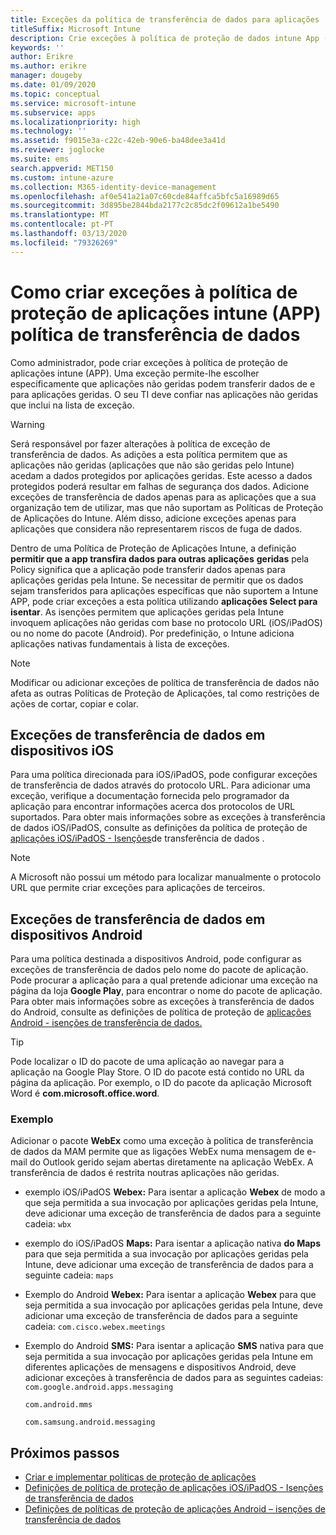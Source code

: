 ```yaml
---
title: Exceções da política de transferência de dados para aplicações
titleSuffix: Microsoft Intune
description: Crie exceções à política de proteção de dados intune App (APP).
keywords: ''
author: Erikre
ms.author: erikre
manager: dougeby
ms.date: 01/09/2020
ms.topic: conceptual
ms.service: microsoft-intune
ms.subservice: apps
ms.localizationpriority: high
ms.technology: ''
ms.assetid: f9015e3a-c22c-42eb-90e6-ba48dee3a41d
ms.reviewer: joglocke
ms.suite: ems
search.appverid: MET150
ms.custom: intune-azure
ms.collection: M365-identity-device-management
ms.openlocfilehash: af0e541a21a07c60cde84affca5bfc5a16989d65
ms.sourcegitcommit: 3d895be2844bda2177c2c85dc2f09612a1be5490
ms.translationtype: MT
ms.contentlocale: pt-PT
ms.lasthandoff: 03/13/2020
ms.locfileid: "79326269"
---
```

# <a name="how-to-create-exceptions-to-the-intune-app-protection-policy-app-data-transfer-policy"></a>Como criar exceções à política de proteção de aplicações intune (APP) política de transferência de dados

Como administrador, pode criar exceções à política de proteção de aplicações intune (APP). Uma exceção permite-lhe escolher especificamente que aplicações não geridas podem transferir dados de e para aplicações geridas. O seu TI deve confiar nas aplicações não geridas que inclui na lista de exceção. 

>[!WARNING] 
> Será responsável por fazer alterações à política de exceção de transferência de dados. As adições a esta política permitem que as aplicações não geridas (aplicações que não são geridas pelo Intune) acedam a dados protegidos por aplicações geridas. Este acesso a dados protegidos poderá resultar em falhas de segurança dos dados. Adicione exceções de transferência de dados apenas para as aplicações que a sua organização tem de utilizar, mas que não suportam as Políticas de Proteção de Aplicações do Intune. Além disso, adicione exceções apenas para aplicações que considera não representarem riscos de fuga de dados.

Dentro de uma Política de Proteção de Aplicações Intune, a definição **permitir que a app transfira dados para outras aplicações** **geridas** pela Policy significa que a aplicação pode transferir dados apenas para aplicações geridas pela Intune. Se necessitar de permitir que os dados sejam transferidos para aplicações específicas que não suportem a Intune APP, pode criar exceções a esta política utilizando **aplicações Select para isentar**. As isenções permitem que aplicações geridas pela Intune invoquem aplicações não geridas com base no protocolo URL (iOS/iPadOS) ou no nome do pacote (Android). Por predefinição, o Intune adiciona aplicações nativas fundamentais à lista de exceções. 

> [!NOTE]
> Modificar ou adicionar exceções de política de transferência de dados não afeta as outras Políticas de Proteção de Aplicações, tal como restrições de ações de cortar, copiar e colar. 

## <a name="ios-data-transfer-exceptions"></a>Exceções de transferência de dados em dispositivos iOS
Para uma política direcionada para iOS/iPadOS, pode configurar exceções de transferência de dados através do protocolo URL. Para adicionar uma exceção, verifique a documentação fornecida pelo programador da aplicação para encontrar informações acerca dos protocolos de URL suportados. Para obter mais informações sobre as exceções à transferência de dados iOS/iPadOS, consulte as definições da política de proteção de [aplicações iOS/iPadOS - Isenções](app-protection-policy-settings-ios.md#data-transfer-exemptions)de transferência de dados .

> [!NOTE]
> A Microsoft não possui um método para localizar manualmente o protocolo URL que permite criar exceções para aplicações de terceiros. 

## <a name="android-data-transfer-exceptions"></a>Exceções de transferência de dados em dispositivos Android
Para uma política destinada a dispositivos Android, pode configurar as exceções de transferência de dados pelo nome do pacote de aplicação. Pode procurar a aplicação para a qual pretende adicionar uma exceção na página da loja **Google Play**, para encontrar o nome do pacote de aplicação. Para obter mais informações sobre as exceções à transferência de dados do Android, consulte as definições de política de proteção de [aplicações Android - isenções de transferência de dados.](app-protection-policy-settings-android.md#data-transfer-exemptions)


>[!TIP]
> Pode localizar o ID do pacote de uma aplicação ao navegar para a aplicação na Google Play Store. O ID do pacote está contido no URL da página da aplicação. Por exemplo, o ID do pacote da aplicação Microsoft Word é **com.microsoft.office.word**.

### <a name="example"></a>Exemplo
Adicionar o pacote **WebEx** como uma exceção à politica de transferência de dados da MAM permite que as ligações WebEx numa mensagem de e-mail do Outlook gerido sejam abertas diretamente na aplicação WebEx. A transferência de dados é restrita noutras aplicações não geridas.

- exemplo iOS/iPadOS **Webex:** Para isentar a aplicação **Webex** de modo a que seja permitida a sua invocação por aplicações geridas pela Intune, deve adicionar uma exceção de transferência de dados para a seguinte cadeia: <code>wbx</code>
    
- exemplo do iOS/iPadOS **Maps:** Para isentar a aplicação nativa **do Maps** para que seja permitida a sua invocação por aplicações geridas pela Intune, deve adicionar uma exceção de transferência de dados para a seguinte cadeia: <code>maps</code>

- Exemplo do Android **Webex:** Para isentar a aplicação **Webex** para que seja permitida a sua invocação por aplicações geridas pela Intune, deve adicionar uma exceção de transferência de dados para a seguinte cadeia: <code>com.cisco.webex.meetings</code>
    
- Exemplo do Android **SMS:** Para isentar a aplicação **SMS** nativa para que seja permitida a sua invocação por aplicações geridas pela Intune em diferentes aplicações de mensagens e dispositivos Android, deve adicionar exceções à transferência de dados para as seguintes cadeias: 
    <code>com.google.android.apps.messaging</code>
    
    <code>com.android.mms</code>
    
    <code>com.samsung.android.messaging</code>

## <a name="next-steps"></a>Próximos passos

- [Criar e implementar políticas de proteção de aplicações](app-protection-policies.md)
- [Definições de política de proteção de aplicações iOS/iPadOS - Isenções de transferência de dados](app-protection-policy-settings-ios.md#data-transfer-exemptions)
- [Definições de políticas de proteção de aplicações Android – isenções de transferência de dados](app-protection-policy-settings-android.md#data-transfer-exemptions)
